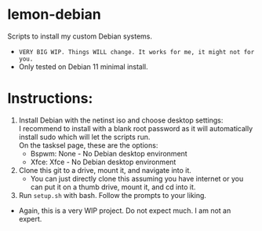# lemon-debian </br>
Scripts to install my custom Debian systems. </br>

 - `VERY BIG WIP. Things WILL change. It works for me, it might not for you.` </br>
 - Only tested on Debian 11 minimal install. </br>

# Instructions: </br>
 1. Install Debian with the netinst iso and choose desktop settings: </br>
 I recommend to install with a blank root password as it will automatically install sudo which will let the scripts run. </br>
 On the tasksel page, these are the options: </br>
     - Bspwm: None - No Debian desktop environment </br>
     - Xfce: Xfce - No Debian desktop environment </br>
 2. Clone this git to a drive, mount it, and navigate into it. </br>
     - You can just directly clone this assuming you have internet or you can put it on a thumb drive, mount it, and cd into it. </br>
 3. Run `setup.sh` with bash. Follow the prompts to your liking. </br>

 - Again, this is a very WIP project. Do not expect much. I am not an expert. </br>
